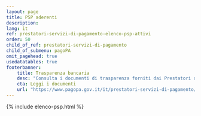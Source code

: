 ```yaml
---
layout: page
title: PSP aderenti
description:
lang: it
ref: prestatori-servizi-di-pagamento-elenco-psp-attivi
order: 50
child_of_ref: prestatori-servizi-di-pagamento
child_of_submenu: pagoPA
omit_pagehead: true
usedatatables: true
footerbanner:
    title: Trasparenza bancaria
    desc: "Consulta i documenti di trasparenza forniti dai Prestatori di Servizi di Pagamento"
    cta: Leggi i documenti
    url: "https://www.pagopa.gov.it/it/prestatori-servizi-di-pagamento/elenco-PSP-attivi/trasparenza-bancaria"
---
```


{% include elenco-psp.html %}
